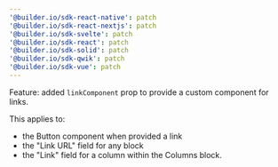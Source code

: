 ```yaml
---
'@builder.io/sdk-react-native': patch
'@builder.io/sdk-react-nextjs': patch
'@builder.io/sdk-svelte': patch
'@builder.io/sdk-react': patch
'@builder.io/sdk-solid': patch
'@builder.io/sdk-qwik': patch
'@builder.io/sdk-vue': patch
---
```


Feature: added `linkComponent` prop to provide a custom component for links.

This applies to:

- the Button component when provided a link
- the "Link URL" field for any block
- the "Link" field for a column within the Columns block.
